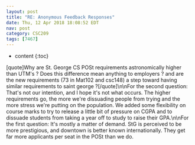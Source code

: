 ```yaml
---
layout: post
title: "RE: Anonymous Feedback Responses"
date: Thu, 12 Apr 2018 18:08:52 EDT
nav: post
category: CSC209
tags: [7467]
---
```


* content
{:toc}

[quote]Why are St. George CS POSt requirements astronomically higher than UTM's ? Does this difference mean anything to employers ? and are the new requirements (73 in Mat102  and csc148) a step toward having similar requirements to saint george ?[/quote]\n\nFor the second question: That's not our intention, and I hope it's not what occurs. The higher requirements go, the more we're dissuading people from trying and the more stress we're putting on the population. We added some flexibility on course marks to try to release a little bit of pressure on CGPA and to dissuade students from taking a year off to study <insert your favorite bird subject> to raise their GPA.\n\nFor the first question: It's mostly a matter of demand. StG is perceived to be more prestigious, and downtown is better known internationally. They get far more applicants per seat in the POSt than we do.
<!-- more -->
<p></p>
